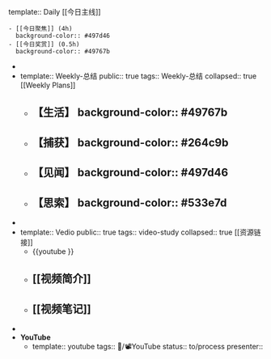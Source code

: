 template:: Daily
[[今日主线]]

	- [[今日聚焦]] (4h)
	  background-color:: #497d46
	- [[今日奖赏]] (0.5h)
	  background-color:: #49767b
-
- template:: Weekly-总结
  public:: true
  tags:: Weekly-总结
  collapsed:: true
  [[Weekly Plans]]
	- **【生活】**
	  background-color:: #49767b
		-
	- **【捕获】**
	  background-color:: #264c9b
		-
	- **【见闻】**
	  background-color:: #497d46
		-
	- **【思索】**
	  background-color:: #533e7d
		-
-
- template:: Vedio
  public:: true
  tags:: video-study
  collapsed:: true
  [[资源链接]]
	- {{youtube }}
	- [[视频简介]]
		-
	- [[视频笔记]]
		-
-
- **YouTube**
	- template:: youtube
	  tags:: 🎡/📽YouTube
	  status:: to/process
	  presenter::